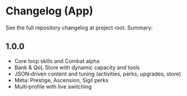 # Changelog (App)

See the full repository changelog at project root. Summary:

## 1.0.0
- Core loop skills and Combat alpha
- Bank & QoL Store with dynamic capacity and tools
- JSON‑driven content and tuning (activities, perks, upgrades, store)
- Meta: Prestige, Ascension, Sigil perks
- Multi‑profile with live switching
